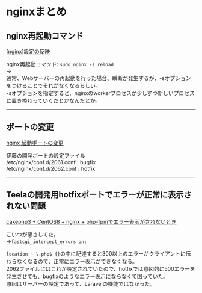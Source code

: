 # nginxまとめ

## nginx再起動コマンド

[[nginx]設定の反映](https://qiita.com/WisteriaWave/items/fa2e7f4442aee497fe46)  

nginx再起動コマンド: `sudo nginx -s reload`  
→  
通常、Webサーバーの再起動を行った場合、瞬断が発生するが、-sオプションをつけることでそれがなくなるらしい。  
-sオプションを指定すると、nginxのworkerプロセスが少しずつ新しいプロセスに置き換わっていくだとかなんだとか。  

---

## ポートの変更

[nginx 起動ポートの変更](https://qiita.com/Watercat3/items/38b2bac5fa70b232bee3)  

伊藤の開発ポートの設定ファイル  
/etc/nginx/conf.d/2061.conf : bugfix  
/etc/nginx/conf.d/2062.conf : hotfix  

---

## Teelaの開発用hotfixポートでエラーが正常に表示されない問題

[cakephp3 + CentOS8 + nginx + php-fpmでエラー表示がされないとき](https://blog.supersonico.info/archives/4277/)  

こいつが悪さしてた。  
→`fastcgi_intercept_errors on;`  

`location ~ \.php$ {}`の中に記述すると300以上のエラーがクライアントに伝わらなくなるので、正常にエラー表示ができなくなる。  
2062ファイルにはこれが設定されていたので、hotfixでは意図的に500エラーを発生させても、bugfixのようなエラー表示にならなくて困っていた。  
原因はサーバーの設定であって、Laravelの機能ではなかった。  
